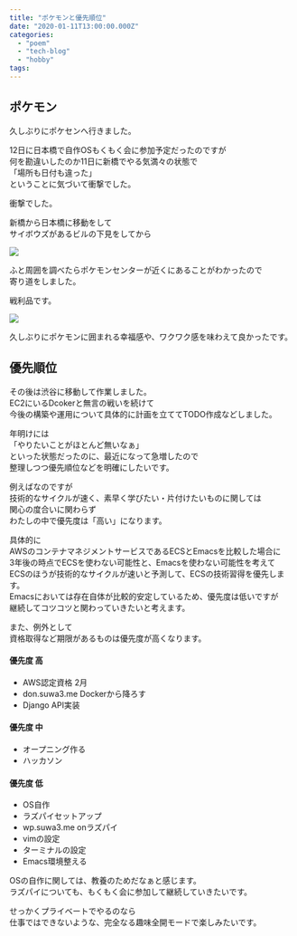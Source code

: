 ```yaml
---
title: "ポケモンと優先順位"
date: "2020-01-11T13:00:00.000Z"
categories: 
  - "poem"
  - "tech-blog"
  - "hobby"
tags: 
---
```


## ポケモン

久しぶりにポケセンへ行きました。

12日に日本橋で自作OSもくもく会に参加予定だったのですが  
何を勘違いしたのか11日に新橋でやる気満々の状態で  
「場所も日付も違った」  
ということに気づいて衝撃でした。

衝撃でした。

新橋から日本橋に移動をして  
サイボウズがあるビルの下見をしてから

![](images/2020-01-11-15-06-03-7131125842690654141494.jpg)

ふと周囲を調べたらポケモンセンターが近くにあることがわかったので  
寄り道をしました。

戦利品です。

![](images/2020-01-11-16-31-49-6055157469843391825069.jpg)

久しぶりにポケモンに囲まれる幸福感や、ワクワク感を味わえて良かったです。

## 優先順位

その後は渋谷に移動して作業しました。  
EC2にいるDcokerと無言の戦いを続けて  
今後の構築や運用について具体的に計画を立ててTODO作成などしました。

年明けには  
「やりたいことがほとんど無いなぁ」  
といった状態だったのに、最近になって急増したので  
整理しつつ優先順位などを明確にしたいです。

例えばなのですが  
技術的なサイクルが速く、素早く学びたい・片付けたいものに関しては  
関心の度合いに関わらず  
わたしの中で優先度は「高い」になります。

具体的に  
AWSのコンテナマネジメントサービスであるECSとEmacsを比較した場合に  
3年後の時点でECSを使わない可能性と、Emacsを使わない可能性を考えて  
ECSのほうが技術的なサイクルが速いと予測して、ECSの技術習得を優先します。  
Emacsにおいては存在自体が比較的安定しているため、優先度は低いですが  
継続してコツコツと関わっていきたいと考えます。

また、例外として  
資格取得など期限があるものは優先度が高くなります。

#### **優先度 高**

- AWS認定資格 2月
- don.suwa3.me Dockerから降ろす
- Django API実装

#### **優先度 中**

- オープニング作る
- ハッカソン

#### **優先度 低**

- OS自作
- ラズパイセットアップ
- wp.suwa3.me onラズパイ
- vimの設定
- ターミナルの設定 
- Emacs環境整える

OSの自作に関しては、教養のためだなぁと感じます。  
ラズパイについても、もくもく会に参加して継続していきたいです。

せっかくプライベートでやるのなら  
仕事ではできないような、完全なる趣味全開モードで楽しみたいです。

